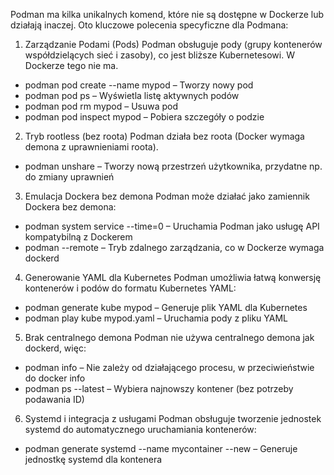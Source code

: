 Podman ma kilka unikalnych komend, które nie są dostępne w Dockerze lub działają inaczej. Oto kluczowe polecenia specyficzne dla Podmana:

1. Zarządzanie Podami (Pods)
Podman obsługuje pody (grupy kontenerów współdzielących sieć i zasoby), co jest bliższe Kubernetesowi. W Dockerze tego nie ma.

* podman pod create --name mypod – Tworzy nowy pod
* podman pod ps – Wyświetla listę aktywnych podów
* podman pod rm mypod – Usuwa pod
* podman pod inspect mypod – Pobiera szczegóły o podzie

2. Tryb rootless (bez roota)
Podman działa bez roota (Docker wymaga demona z uprawnieniami roota).

* podman unshare – Tworzy nową przestrzeń użytkownika, przydatne np. do zmiany uprawnień

3. Emulacja Dockera bez demona
Podman może działać jako zamiennik Dockera bez demona:

* podman system service --time=0 – Uruchamia Podman jako usługę API kompatybilną z Dockerem
* podman --remote – Tryb zdalnego zarządzania, co w Dockerze wymaga dockerd

4. Generowanie YAML dla Kubernetes
Podman umożliwia łatwą konwersję kontenerów i podów do formatu Kubernetes YAML:

* podman generate kube mypod – Generuje plik YAML dla Kubernetes
* podman play kube mypod.yaml – Uruchamia pody z pliku YAML

5. Brak centralnego demona
Podman nie używa centralnego demona jak dockerd, więc:

* podman info – Nie zależy od działającego procesu, w przeciwieństwie do docker info
* podman ps --latest – Wybiera najnowszy kontener (bez potrzeby podawania ID)

6. Systemd i integracja z usługami
Podman obsługuje tworzenie jednostek systemd do automatycznego uruchamiania kontenerów:

* podman generate systemd --name mycontainer --new – Generuje jednostkę systemd dla kontenera

